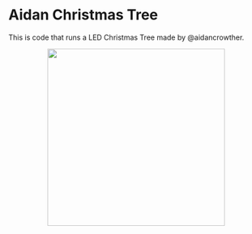 # Aidan Christmas Tree

This is code that runs a LED Christmas Tree made by @aidancrowther.

<p align="center">
    <img src="https://media.discordapp.net/attachments/783450024281505792/922592054582853642/20211216_192152.jpg" width="350" />
</p>